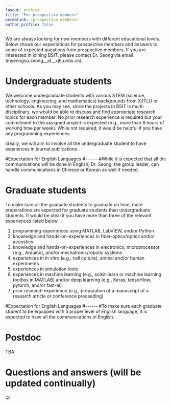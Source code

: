 ```yaml
---
layout: archive
title: "For prospective members"
permalink: /prospective_members/
author_profile: false
---
```


We are always looking for new members with different educational levels. Below shows our expectations for prospective members and answers to some of expected questions from prospective members. If you are interested in joining BSIT, please contact Dr. Seong via email (myeongsu.seong__at__xjtlu.edu.cn).

Undergraduate students
======
We welcome undergraduate students with various STEM (science, technology, engineering, and mathematics) backgrounds from XJTLU or other schools. As you may see, since the projects in BSIT is multi-disciplinary, we would be able to discuss and find appropriate research topics for each member. No prior research experience is required but your commitment to the assigned project is expected (e.g., more than 8 hours of working time per week). While not required, it would be helpful if you have any programming experiences.

Ideally, we will aim to involve all the undergraduate student to have expeiences in journal publications.



#Expectation for English Languages
#------
#While it is expected that all the communications will be done in English, Dr. Seong, the group leader, can handle communications in Chinese or Korean as well if needed.


Graduate students
======
To make sure all the graduate students to graduate on time, more preparations are expected for graduate students than undergraduate students. It would be ideal if you have more than three of the relevant experiences listed below.
1. programming experiences using MATLAB, LabVIEW, and/or Python
2. knowledge and hands-on-experiences in fiber-optics/optics and/or acoustics
3. knowledge and hands-on-experiences in electronics, microprocessor (e.g., Arduino), and/or mechatronic/robotic systems
4. experiences in in vitro (e.g., cell culture), animal and/or human experiments
5. experiences in simulation tools
6. experiences in machine learning (e.g., scikit-learn or machine learning toolbox in MATLAB) and/or deep learning (e.g., Keras, tensorflow, pytorch, and/or fast-ai)
7. prior research experience (e.g., preparation of a manuscript of a research article or conference proceeding)

#Expectation for English Languages
#------
#To make sure each graduate student to be equipped with a proper level of English language, it is expected to have all the communications in English.


Postdoc
======
TBA


Questions and answers (will be updated continually)
======
Q:

